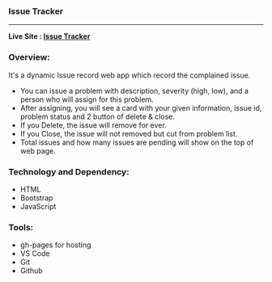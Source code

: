 ### Issue Tracker
---
**Live Site : [Issue Tracker](https://shounaksarker.github.io/issue-tracker/)**



### Overview:
It's a dynamic Issue record web app which record the complained issue.
* You can issue a problem with description, severity (high, low), and a person who will assign for this problem.
* After assigning, you will see a card with your given information, issue id, problem status and 2 button of delete & close.
* If you Delete, the issue will remove for ever.
* If you Close, the issue will not removed but cut from problem list.
* Total issues and how many issues are pending will show on the top of web page.


### Technology and Dependency:
* HTML
* Bootstrap
* JavaScript

### Tools:
* gh-pages for hosting
* VS Code
* Git
* Github
